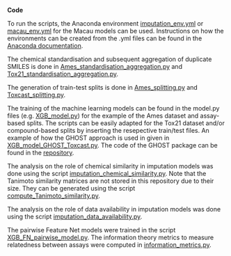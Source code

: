 **Code**

To run the scripts, the Anaconda environment [imputation_env.yml](imputation_env.yml) or [macau_env.yml](macau_env.yml) for the Macau models can be used. Instructions on how the environments can be created from the .yml files can be found in the [Anaconda documentation](https://conda.io/projects/conda/en/latest/user-guide/tasks/manage-environments.html#creating-an-environment-from-an-environment-yml-file). 


The chemical standardisation and subsequent aggregation of duplicate SMILES is done in [Ames_standardisation_aggregation.py](Ames_standardisation_aggregation.py) and [Tox21_standardisation_aggregation.py](Tox21_standardisation_aggregation.py).

The generation of train-test splits is done in [Ames_splitting.py](Ames_splitting.py) and [Toxcast_splitting.py](Toxcast_splitting.py).

The training of the machine learning models can be found in the model.py files (e.g. [XGB_model.py](XGB_model.py)) for the example of the Ames dataset and assay-based splits. The scripts can be easily adapted for the Tox21 dataset and/or compound-based splits by inserting the resepective train/test files. An example of how the GHOST approach is used in given in [XGB_model_GHOST_Toxcast.py](XGB_model_GHOST_Toxcast.py). The code of the GHOST package can be found in the [repository](https://github.com/rinikerlab/GHOST).

The analysis on the role of chemical similarity in imputation models was done using the script [imputation_chemical_similarity.py](imputation_chemical_similarity). Note that the Tanimoto similarity matrices are not stored in this repository due to their size. They can be generated using the script [compute_Tanimoto_similarity.py](compute_Tanimoto_similarity.py).

The analysis on the role of data availability in imputation models was done using the script [imputation_data_availability.py](imputation_data_availability.py).

The pairwise Feature Net models were trained in the script [XGB_FN_pairwise_model.py](XGB_FN_pairwise_model.py). The information theory metrics to measure relatedness between assays were computed in [information_metrics.py](information_metrics.py).
